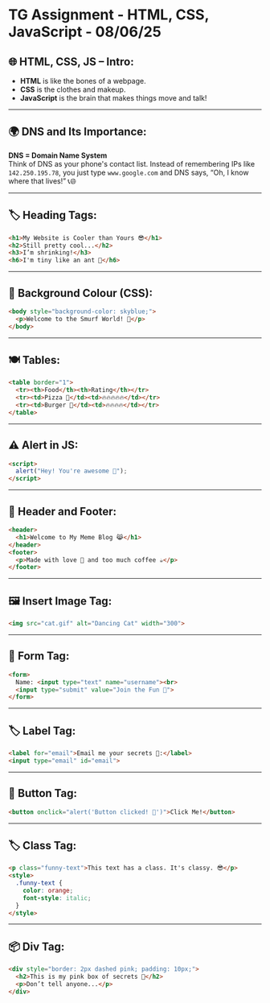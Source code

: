 
# TG Assignment - HTML, CSS, JavaScript - 08/06/25

## 🌐 HTML, CSS, JS – Intro:
- **HTML** is like the bones of a webpage.  
- **CSS** is the clothes and makeup.  
- **JavaScript** is the brain that makes things move and talk!  

---

## 🌍 DNS and Its Importance:
**DNS = Domain Name System**  
Think of DNS as your phone's contact list. Instead of remembering IPs like `142.250.195.78`, you just type `www.google.com` and DNS says, “Oh, I know where that lives!” 📞🌐  

---

## 🏷️ Heading Tags:
```html
<h1>My Website is Cooler than Yours 😎</h1>
<h2>Still pretty cool...</h2>
<h3>I’m shrinking!</h3>
<h6>I'm tiny like an ant 🐜</h6>
```

---

## 🎨 Background Colour (CSS):
```html
<body style="background-color: skyblue;">
  <p>Welcome to the Smurf World! 💙</p>
</body>
```

---

## 🍽️ Tables:
```html
<table border="1">
  <tr><th>Food</th><th>Rating</th></tr>
  <tr><td>Pizza 🍕</td><td>🔥🔥🔥🔥🔥</td></tr>
  <tr><td>Burger 🍔</td><td>🔥🔥🔥🔥</td></tr>
</table>
```

---

## ⚠️ Alert in JS:
```html
<script>
  alert("Hey! You're awesome 🚀");
</script>
```

---

## 📰 Header and Footer:
```html
<header>
  <h1>Welcome to My Meme Blog 😹</h1>
</header>
<footer>
  <p>Made with love 💖 and too much coffee ☕</p>
</footer>
```

---

## 🖼️ Insert Image Tag:
```html
<img src="cat.gif" alt="Dancing Cat" width="300">
```

---

## 📝 Form Tag:
```html
<form>
  Name: <input type="text" name="username"><br>
  <input type="submit" value="Join the Fun 🎉">
</form>
```

---

## 🏷️ Label Tag:
```html
<label for="email">Email me your secrets 📧:</label>
<input type="email" id="email">
```

---

## 🔘 Button Tag:
```html
<button onclick="alert('Button clicked! 🎯')">Click Me!</button>
```

---

## 🏷️ Class Tag:
```html
<p class="funny-text">This text has a class. It's classy. 😎</p>
<style>
  .funny-text {
    color: orange;
    font-style: italic;
  }
</style>
```

---

## 📦 Div Tag:
```html
<div style="border: 2px dashed pink; padding: 10px;">
  <h2>This is my pink box of secrets 🎀</h2>
  <p>Don’t tell anyone...</p>
</div>
```
